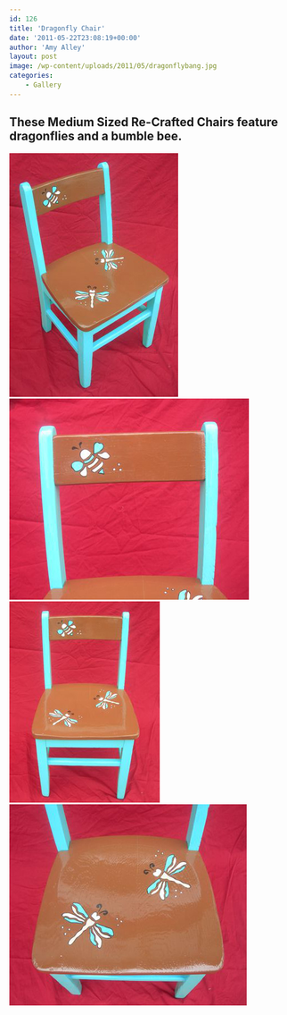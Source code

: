 ```yaml
---
id: 126
title: 'Dragonfly Chair'
date: '2011-05-22T23:08:19+00:00'
author: 'Amy Alley'
layout: post
image: /wp-content/uploads/2011/05/dragonflybang.jpg
categories:
    - Gallery
---
```


## These Medium Sized Re-Crafted Chairs feature dragonflies and a bumble bee.
<div class="gallery amys flexed" markdown=1>

![Dragonfly Chair](/wp-content/uploads/2011/05/dragonflybang.jpg "Dragonfly Chair")
![Dragonfly Chair](/wp-content/uploads/2011/05/dragonflybback.jpg "Dragonfly Chair")
![Dragonfly Chair](/wp-content/uploads/2011/05/dragonflybfront.jpg "Dragonfly Chair")
![Dragonfly Chair](/wp-content/uploads/2011/05/dragonflybseat.jpg "Dragonfly Chair")

</div>

